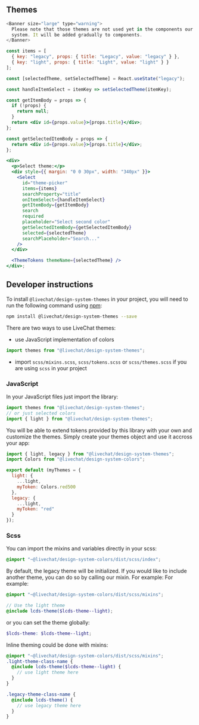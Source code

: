 ## Themes

```js noeditor
<Banner size="large" type="warning">
  Please note that those themes are not used yet in the components our design
  system. It will be added gradually to components.
</Banner>
```

```jsx noeditor
const items = [
  { key: "legacy", props: { title: "Legacy", value: "legacy" } },
  { key: "light", props: { title: "Light", value: "light" } }
];

const [selectedTheme, setSelectedTheme] = React.useState("legacy");

const handleItemSelect = itemKey => setSelectedTheme(itemKey);

const getItemBody = props => {
  if (!props) {
    return null;
  }
  return <div id={props.value}>{props.title}</div>;
};

const getSelectedItemBody = props => {
  return <div id={props.value}>{props.title}</div>;
};

<div>
  <p>Select theme:</p>
  <div style={{ margin: "0 0 30px", width: "340px" }}>
    <Select
      id="theme-picker"
      items={items}
      searchProperty="title"
      onItemSelect={handleItemSelect}
      getItemBody={getItemBody}
      search
      required
      placeholder="Select second color"
      getSelectedItemBody={getSelectedItemBody}
      selected={selectedTheme}
      searchPlaceholder="Search..."
    />
  </div>

  <ThemeTokens themeName={selectedTheme} />
</div>;
```

## Developer instructions

To install `@livechat/design-system-themes` in your project, you will need to run the following
command using [npm](https://www.npmjs.com/):

```bash
npm install @livechat/design-system-themes --save
```

There are two ways to use LiveChat themes:

- use JavaScript implementation of colors

```js static
import themes from "@livechat/design-system-themes";
```

- import `scss/mixins.scss`, `scss/tokens.scss` or `scss/themes.scss` if you are using `scss` in your project

### JavaScript

In your JavaScript files just import the library:

```js static
import themes from "@livechat/design-system-themes";
// or just selected colors
import { light } from "@livechat/design-system-themes";
```

You will be able to extend tokens provided by this library with your own and customize the themes. Simply create your themes object and use it accross your app:

```js static
import { light, legacy } from "@livechat/design-system-themes";
import Colors from "@livechat/design-system-colors";

export default (myThemes = {
  light: {
    ...light,
    myToken: Colors.red500
  },
  legacy: {
    ...light,
    myToken: "red"
  }
});
```

### Scss

You can import the mixins and variables directly in your scss:

```scss
@import "~@livechat/design-system-colors/dist/scss/index";
```

By default, the legacy theme will be initialized. If you would like to include another theme, you can do so by calling our mixin. For example:
For example:

```scss
@import "~@livechat/design-system-colors/dist/scss/mixins";

// Use the light theme
@include lcds-theme($lcds-theme--light);
```

or you can set the theme globally:

```scss
$lcds-theme: $lcds-theme--light;
```

Inline theming could be done with mixins:

```scss
@import "~@livechat/design-system-colors/dist/scss/mixins";
.light-theme-class-name {
  @include lcds-theme($lcds-theme--light) {
    // use light theme here
  }
}

.legacy-theme-class-name {
  @include lcds-theme() {
    // use legacy theme here
  }
}
```
